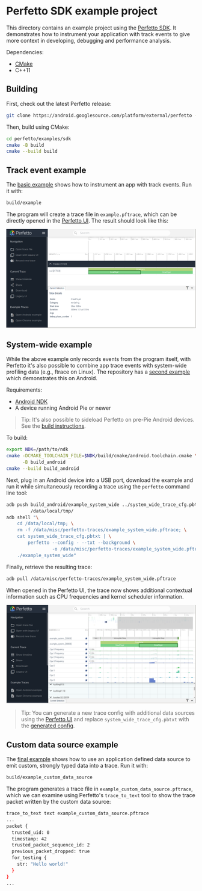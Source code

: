 # Perfetto SDK example project

This directory contains an example project using the [Perfetto
SDK](https://perfetto.dev/docs/instrumentation/tracing-sdk). It demonstrates
how to instrument your application with track events to give more context in
developing, debugging and performance analysis.

Dependencies:

- [CMake](https://cmake.org/)
- C++11

## Building

First, check out the latest Perfetto release:

```bash
git clone https://android.googlesource.com/platform/external/perfetto -b v4.1
```

Then, build using CMake:

```bash
cd perfetto/examples/sdk
cmake -B build
cmake --build build
```

## Track event example

The [basic example](example.cc) shows how to instrument an app with track
events. Run it with:

```bash
build/example
```

The program will create a trace file in `example.pftrace`, which can be
directly opened in the [Perfetto UI](https://ui.perfetto.dev). The result
should look like this:

![Example trace loaded in the Perfetto UI](
  example.png "Example trace loaded in the Perfetto UI")

## System-wide example

While the above example only records events from the program itself, with
Perfetto it's also possible to combine app trace events with system-wide
profiling data (e.g., ftrace on Linux). The repository has a [second
example](example_system_wide.cc) which demonstrates this on Android.

Requirements:
- [Android NDK](https://developer.android.com/ndk)
- A device running Android Pie or newer

> Tip: It's also possible to sideload Perfetto on pre-Pie Android devices.
> See the [build
> instructions](https://perfetto.dev/docs/contributing/build-instructions).

To build:

```bash
export NDK=/path/to/ndk
cmake -DCMAKE_TOOLCHAIN_FILE=$NDK/build/cmake/android.toolchain.cmake \
      -B build_android
cmake --build build_android
```

Next, plug in an Android device into a USB port, download the example and run
it while simultaneously recording a trace using the `perfetto` command line
tool:

```bash
adb push build_android/example_system_wide ../system_wide_trace_cfg.pbtxt \
         /data/local/tmp/
adb shell "\
    cd /data/local/tmp; \
    rm -f /data/misc/perfetto-traces/example_system_wide.pftrace; \
    cat system_wide_trace_cfg.pbtxt | \
        perfetto --config - --txt --background \
                 -o /data/misc/perfetto-traces/example_system_wide.pftrace; \
    ./example_system_wide"
```

Finally, retrieve the resulting trace:

```bash
adb pull /data/misc/perfetto-traces/example_system_wide.pftrace
```

When opened in the Perfetto UI, the trace now shows additional contextual
information such as CPU frequencies and kernel scheduler information.

![Example system wide-trace loaded in the Perfetto UI](
  example_system_wide.png "Example system-wide trace in the Perfetto UI")

> Tip: You can generate a new trace config with additional data sources using
> the [Perfetto UI](https://ui.perfetto.dev/#!/record) and replace
> `system_wide_trace_cfg.pbtxt` with the [generated config](
> https://ui.perfetto.dev/#!/record?p=instructions).

## Custom data source example

The [final example](example_custom_data_source.cc) shows how to use an
application defined data source to emit custom, strongly typed data into a
trace. Run it with:

```bash
build/example_custom_data_source
```

The program generates a trace file in `example_custom_data_source.pftrace`,
which we can examine using Perfetto's `trace_to_text` tool to show the trace
packet written by the custom data source:

```bash
trace_to_text text example_custom_data_source.pftrace
...
packet {
  trusted_uid: 0
  timestamp: 42
  trusted_packet_sequence_id: 2
  previous_packet_dropped: true
  for_testing {
    str: "Hello world!"
  }
}
...
```